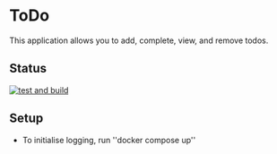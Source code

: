 # ToDo

This application allows you to add, complete, view, and remove todos.

## Status
[![test and build](https://github.com/MaxWallwey/maxwallwey-todo/actions/workflows/ci.yml/badge.svg)](https://github.com/MaxWallwey/maxwallwey-todo/actions/workflows/ci.yml)

## Setup
- To initialise logging, run ''docker compose up''

